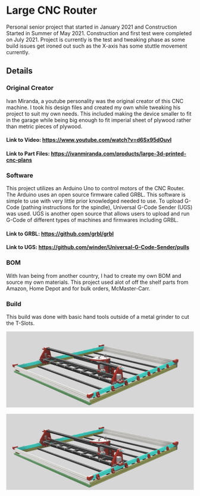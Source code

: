 # Large CNC Router
Personal senior project that started in January 2021 and Construction Started in Summer of May 2021. Construction and first test were completed on July 2021. Project is currently is the test and tweaking phase as some build issues get ironed out such as the X-axis has some stuttle movement currently. 

## Details

### Original Creator
Ivan Miranda, a youtube personality was the original creator of this CNC machine. I took his design files and created my own while tweaking his project to suit my own needs. This included making the device smaller to fit in the garage while being big enough to fit imperial sheet of plywood rather than metric pieces of plywood. 

#### Link to Video: https://www.youtube.com/watch?v=d6Sx95dOuvI
#### Link to Part Files: https://ivanmiranda.com/products/large-3d-printed-cnc-plans

### Software
This project utilizes an Arduino Uno to control motors of the CNC Router. The Arduino uses an open source firmware called GRBL. This software is simple to use with very little prior knowledged needed to use. To upload G-Code (pathing instructions for the spindle), Universal G-Code Sender (UGS) was used. UGS is another open source that allows users to upload and run G-Code of different types of machines and firmwares including GRBL. 

#### Link to GRBL: https://github.com/grbl/grbl
#### Link to UGS: https://github.com/winder/Universal-G-Code-Sender/pulls

### BOM
With Ivan being from another country, I had to create my own BOM and source my own materials. This project used alot of off the shelf parts from Amazon, Home Depot and for bulk orders, McMaster-Carr.

### Build
This build was done with basic hand tools outside of a metal grinder to cut the T-Slots.

![alt text](https://github.com/antma21n/Anthony-Projects/blob/main/Senior%20-%20CNC%20Router/CNC%20Router%20ASM.jpg)

![alt text](https://github.com/antma21n/Anthony-Projects/blob/main/Senior%20-%20CNC%20Router/CNC%20Router%20ASM.jpg)